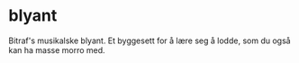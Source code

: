# blyant
Bitraf's musikalske blyant. Et byggesett for å lære seg å lodde, som du også kan ha masse morro med. 
